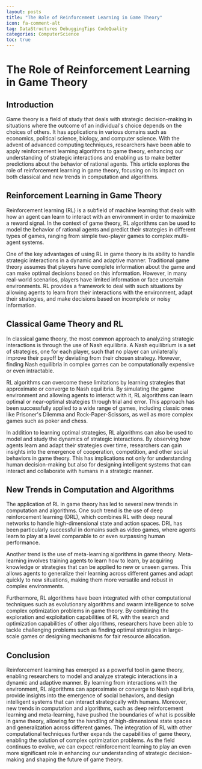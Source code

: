 ```yaml
---
layout: posts
title: "The Role of Reinforcement Learning in Game Theory"
icon: fa-comment-alt
tag: DataStructures DebuggingTips CodeQuality
categories: ComputerScience
toc: true
---
```



# The Role of Reinforcement Learning in Game Theory

## Introduction

Game theory is a field of study that deals with strategic decision-making in situations where the outcome of an individual's choice depends on the choices of others. It has applications in various domains such as economics, political science, biology, and computer science. With the advent of advanced computing techniques, researchers have been able to apply reinforcement learning algorithms to game theory, enhancing our understanding of strategic interactions and enabling us to make better predictions about the behavior of rational agents. This article explores the role of reinforcement learning in game theory, focusing on its impact on both classical and new trends in computation and algorithms.

## Reinforcement Learning in Game Theory

Reinforcement learning (RL) is a subfield of machine learning that deals with how an agent can learn to interact with an environment in order to maximize a reward signal. In the context of game theory, RL algorithms can be used to model the behavior of rational agents and predict their strategies in different types of games, ranging from simple two-player games to complex multi-agent systems.

One of the key advantages of using RL in game theory is its ability to handle strategic interactions in a dynamic and adaptive manner. Traditional game theory assumes that players have complete information about the game and can make optimal decisions based on this information. However, in many real-world scenarios, players have limited information or face uncertain environments. RL provides a framework to deal with such situations by allowing agents to learn from their interactions with the environment, adapt their strategies, and make decisions based on incomplete or noisy information.

## Classical Game Theory and RL

In classical game theory, the most common approach to analyzing strategic interactions is through the use of Nash equilibria. A Nash equilibrium is a set of strategies, one for each player, such that no player can unilaterally improve their payoff by deviating from their chosen strategy. However, finding Nash equilibria in complex games can be computationally expensive or even intractable.

RL algorithms can overcome these limitations by learning strategies that approximate or converge to Nash equilibria. By simulating the game environment and allowing agents to interact with it, RL algorithms can learn optimal or near-optimal strategies through trial and error. This approach has been successfully applied to a wide range of games, including classic ones like Prisoner's Dilemma and Rock-Paper-Scissors, as well as more complex games such as poker and chess.

In addition to learning optimal strategies, RL algorithms can also be used to model and study the dynamics of strategic interactions. By observing how agents learn and adapt their strategies over time, researchers can gain insights into the emergence of cooperation, competition, and other social behaviors in game theory. This has implications not only for understanding human decision-making but also for designing intelligent systems that can interact and collaborate with humans in a strategic manner.

## New Trends in Computation and Algorithms

The application of RL in game theory has led to several new trends in computation and algorithms. One such trend is the use of deep reinforcement learning (DRL), which combines RL with deep neural networks to handle high-dimensional state and action spaces. DRL has been particularly successful in domains such as video games, where agents learn to play at a level comparable to or even surpassing human performance.

Another trend is the use of meta-learning algorithms in game theory. Meta-learning involves training agents to learn how to learn, by acquiring knowledge or strategies that can be applied to new or unseen games. This allows agents to generalize their learning across different games and adapt quickly to new situations, making them more versatile and robust in complex environments.

Furthermore, RL algorithms have been integrated with other computational techniques such as evolutionary algorithms and swarm intelligence to solve complex optimization problems in game theory. By combining the exploration and exploitation capabilities of RL with the search and optimization capabilities of other algorithms, researchers have been able to tackle challenging problems such as finding optimal strategies in large-scale games or designing mechanisms for fair resource allocation.

## Conclusion

Reinforcement learning has emerged as a powerful tool in game theory, enabling researchers to model and analyze strategic interactions in a dynamic and adaptive manner. By learning from interactions with the environment, RL algorithms can approximate or converge to Nash equilibria, provide insights into the emergence of social behaviors, and design intelligent systems that can interact strategically with humans. Moreover, new trends in computation and algorithms, such as deep reinforcement learning and meta-learning, have pushed the boundaries of what is possible in game theory, allowing for the handling of high-dimensional state spaces and generalization across different games. The integration of RL with other computational techniques further expands the capabilities of game theory, enabling the solution of complex optimization problems. As the field continues to evolve, we can expect reinforcement learning to play an even more significant role in enhancing our understanding of strategic decision-making and shaping the future of game theory.